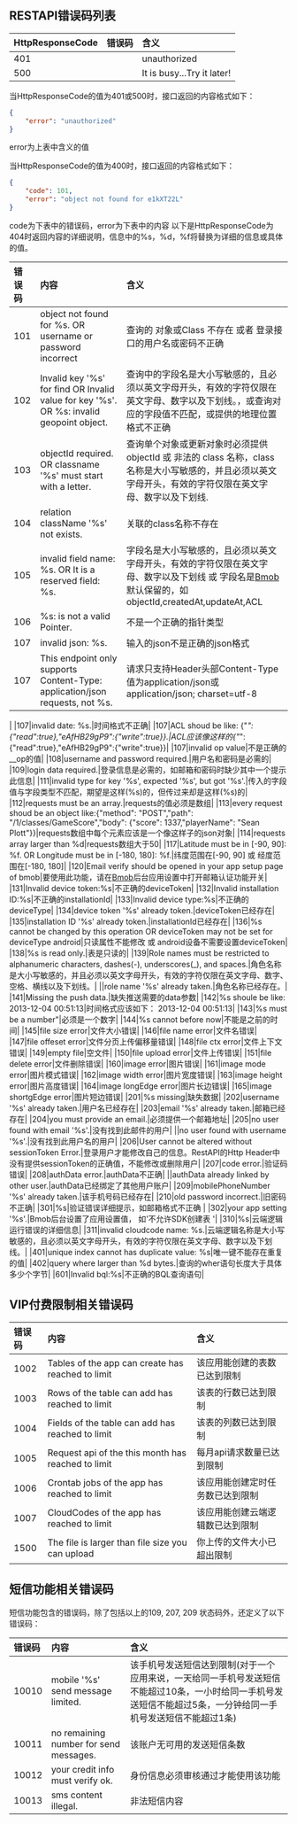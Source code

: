 ## RESTAPI错误码列表
|HttpResponseCode|错误码|含义|
|------|:---------|:---------|
|401||unauthorized|
|500||It is busy...Try it later!
当HttpResponseCode的值为401或500时，接口返回的内容格式如下：

```JSON
{
    "error": "unauthorized"
}
```
error为上表中含义的值

当HttpResponseCode的值为400时，接口返回的内容格式如下：

```JSON
{
    "code": 101,
    "error": "object not found for e1kXT22L"
}
```

code为下表中的错误码，error为下表中的内容
以下是HttpResponseCode为404时返回内容的详细说明，信息中的%s，%d，%f将替换为详细的信息或具体的值。

|错误码|内容|含义|
|:--|:--|:--|
|101|object not found for %s. OR username or password incorrect|查询的 对象或Class 不存在 或者 登录接口的用户名或密码不正确|
|102|Invalid key '%s' for find OR Invalid value for key '%s'. OR %s: invalid geopoint object.|查询中的字段名是大小写敏感的，且必须以英文字母开头，有效的字符仅限在英文字母、数字以及下划线。，或查询对应的字段值不匹配，或提供的地理位置格式不正确|
|103|objectId required. OR classname '%s' must start with a letter.|查询单个对象或更新对象时必须提供objectId 或 非法的 class 名称，class 名称是大小写敏感的，并且必须以英文字母开头，有效的字符仅限在英文字母、数字以及下划线.|
|104|relation className '%s' not exists.|关联的class名称不存在|
|105|invalid field name: %s. OR It is a reserved field: %s.|字段名是大小写敏感的，且必须以英文字母开头，有效的字符仅限在英文字母、数字以及下划线 或 字段名是[Bmob](https://www.bmob.cn/ "Bmob移动后端云服务平台")默认保留的，如objectId,createdAt,updateAt,ACL|
|106|%s: is not a valid Pointer.|不是一个正确的指针类型|
|107|invalid json: %s.|输入的json不是正确的json格式|
|107|This endpoint only supports Content-Type: application/json requests, not %s.|请求只支持Header头部Content-Type值为application/json或application/json; charset=utf-8
|
|107|invalid date: %s.|时间格式不正确|
|107|ACL shoud be like: {"*":{"read":true},"eAfHB29gP9":{"write":true}}.|ACL应该像这样的{"*":{"read":true},"eAfHB29gP9":{"write":true}}|
|107|invalid op value|不是正确的__op的值|
|108|username and password required.|用户名和密码是必需的|
|109|login data required.|登录信息是必需的，如邮箱和密码时缺少其中一个提示此信息|
|111|invalid type for key '%s', expected '%s', but got '%s'.|传入的字段值与字段类型不匹配，期望是这样(%s)的，但传过来却是这样(%s)的|
|112|requests must be an array.|requests的值必须是数组|
|113|every request shoud be an object like:{"method": "POST","path": "/1/classes/GameScore","body": {"score": 1337,"playerName": "Sean Plott"}}|requests数组中每个元素应该是一个像这样子的json对象|
|114|requests array larger than %d|requests数组大于50|
|117|Latitude must be in [-90, 90]: %f. OR Longitude must be in [-180, 180]: %f.|纬度范围在[-90, 90] 或 经度范围在[-180, 180]|
|120|Email verify should be opened in your app setup page of bmob|要使用此功能，请在[Bmob](https://www.bmob.cn/ "Bmob移动后端云服务平台")后台应用设置中打开邮箱认证功能开关|
|131|Invalid device token:%s|不正确的deviceToken|
|132|Invalid installation ID:%s|不正确的installationId|
|133|Invalid device type:%s|不正确的deviceType|
|134|device token '%s' already token.|deviceToken已经存在|
|135|installation ID '%s' already token.|installationId已经存在|
|136|%s cannot be changed by this operation OR deviceToken may not be set for deviceType android|只读属性不能修改 或 android设备不需要设置deviceToken|
|138|%s is read only.|表是只读的|
|139|Role names must be restricted to alphanumeric characters, dashes(-), underscores(_), and spaces.|角色名称是大小写敏感的，并且必须以英文字母开头，有效的字符仅限在英文字母、数字、空格、横线以及下划线。|
||role name '%s' already taken.|角色名称已经存在。|
|141|Missing the push data.|缺失推送需要的data参数|
|142|%s shoule be like: 2013-12-04 00:51:13|时间格式应该如下： 2013-12-04 00:51:13|
|143|%s must be a number"|必须是一个数字|
|144|%s cannot before now|不能是之前的时间|
|145|file size error|文件大小错误|
|146|file name error|文件名错误|
|147|file offeset error|文件分页上传偏移量错误|
|148|file ctx error|文件上下文错误|
|149|empty file|空文件|
|150|file upload error|文件上传错误|
|151|file delete error|文件删除错误|
|160|image error|图片错误|
|161|image mode error|图片模式错误|
|162|image width error|图片宽度错误|
|163|image height error|图片高度错误| 
|164|image longEdge error|图片长边错误| 
|165|image shortgEdge error|图片短边错误| 
|201|%s missing|缺失数据|
|202|username '%s' already taken.|用户名已经存在|
|203|email '%s' already taken.|邮箱已经存在|
|204|you must provide an email.|必须提供一个邮箱地址|
|205|no user found with email '%s'.|没有找到此邮件的用户|
||no user found with username '%s'.|没有找到此用户名的用户|
|206|User cannot be altered without sessionToken Error.|登录用户才能修改自己的信息。RestAPI的Http Header中没有提供sessionToken的正确值，不能修改或删除用户|
|207|code error.|验证码错误|
|208|authData error.|authData不正确|
||authData already linked by other user.|authData已经绑定了其他用户账户|
|209|mobilePhoneNumber '%s' already taken.|该手机号码已经存在|
|210|old password incorrect.|旧密码不正确|
|301|%s|验证错误详细提示，如邮箱格式不正确 |
|302|your app setting '%s'.|Bmob后台设置了应用设置值， 如'不允许SDK创建表 '|
|310|%s|云端逻辑运行错误的详细信息|
|311|invalid cloudcode name: %s.|云端逻辑名称是大小写敏感的，且必须以英文字母开头，有效的字符仅限在英文字母、数字以及下划线。|
|401|unique index cannot has duplicate value: %s|唯一键不能存在重复的值|
|402|query where larger than %d bytes.|查询的wher语句长度大于具体多少个字节|
|601|Invalid bql:%s|不正确的BQL查询语句|

## VIP付费限制相关错误码

|错误码|内容|含义|
|:--|:--|:--|
|1002|Tables of the app can create has reached to limit|该应用能创建的表数已达到限制|
|1003|Rows of the table can add has reached to limit|该表的行数已达到限制|
|1004|Fields of the table can add has reached to limit|该表的列数已达到限制|
|1005|Request api of the this month has reached to limit|每月api请求数量已达到限制|
|1006|Crontab jobs of the app has reached to limit|该应用能创建定时任务数已达到限制|
|1007|CloudCodes of the app has reached to limit|该应用能创建云端逻辑数已达到限制|
|1500|The file is larger than file size you can upload|你上传的文件大小已超出限制|

## 短信功能相关错误码

短信功能包含的错误码，除了包括以上的109, 207, 209 状态码外，还定义了以下错误码：

|错误码|内容|含义|
|:--|:--|:--|
|10010|mobile '%s' send message limited.|该手机号发送短信达到限制(对于一个应用来说，一天给同一手机号发送短信不能超过10条，一小时给同一手机号发送短信不能超过5条，一分钟给同一手机号发送短信不能超过1条)|
|10011|no remaining number for send messages.|该账户无可用的发送短信条数|
|10012|your credit info must verify ok.|身份信息必须审核通过才能使用该功能|
|10013|sms content illegal.|非法短信内容|

